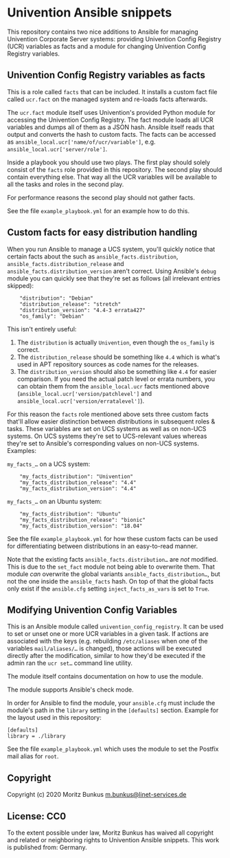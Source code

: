 # Univention Ansible snippets

This repository contains two nice additions to Ansible for managing
Univention Corporate Server systems: providing Univention Config
Registry (UCR) variables as facts and a module for changing Univention
Config Registry variables.


## Univention Config Registry variables as facts

This is a role called `facts` that can be included. It installs a
custom fact file called `ucr.fact` on the managed system and re-loads
facts afterwards.

The `ucr.fact` module itself uses Univention's provided Python module
for accessing the Univention Config Registry. The fact module loads
all UCR variables and dumps all of them as a JSON hash. Ansible itself
reads that output and converts the hash to custom facts. The facts can
be accessed as `ansible_local.ucr['name/of/ucr/variable']`,
e.g. `ansible_local.ucr['server/role']`.

Inside a playbook you should use two plays. The first play should
solely consist of the `facts` role provided in this repository. The
second play should contain everything else. That way all the UCR
variables will be available to all the tasks and roles in the second
play.

For performance reasons the second play should not gather facts.

See the file `example_playbook.yml` for an example how to do this.


## Custom facts for easy distribution handling

When you run Ansible to manage a UCS system, you'll quickly notice
that certain facts about the such as `ansible_facts.distribution`,
`ansible_facts.distribution_release` and
`ansible_facts.distribution_version` aren't correct. Using Ansible's
`debug` module you can quickly see that they're set as follows (all
irrelevant entries skipped):

```
    "distribution": "Debian"
    "distribution_release": "stretch"
    "distribution_version": "4.4-3 errata427"
    "os_family": "Debian"
```

This isn't entirely useful:

1. The `distribution` is actually `Univention`, even though the
   `os_family` is correct.
2. The `distribution_release` should be something like `4.4` which is
   what's used in APT repository sources as code names for the
   releases.
3. The `distribution_version` should also be something like `4.4` for
   easier comparison. If you need the actual patch level or errata
   numbers, you can obtain them from the `ansible_local.ucr` facts
   mentioned above (`ansible_local.ucr['version/patchlevel']` and
   `ansible_local.ucr['version/erratalevel']`).

For this reason the `facts` role mentioned above sets three custom
facts that'll allow easier distinction between distributions in
subsequent roles & tasks. These variables are set on UCS systems as
well as on non-UCS systems. On UCS systems they're set to UCS-relevant
values whereas they're set to Ansible's corresponding values on
non-UCS systems. Examples:

`my_facts_…` on a UCS system:

```
    "my_facts_distribution": "Univention"
    "my_facts_distribution_release": "4.4"
    "my_facts_distribution_version": "4.4"
```

`my_facts_…` on an Ubuntu system:

```
    "my_facts_distribution": "Ubuntu"
    "my_facts_distribution_release": "bionic"
    "my_facts_distribution_version": "18.04"
```

See the file `example_playbook.yml` for how these custom facts can be
used for differentiating between distributions in an easy-to-read
manner.

Note that the existing facts `ansible_facts.distribution…` are _not_
modified. This is due to the `set_fact` module not being able to
overwrite them. That module _can_ overwrite the global variants
`ansible_facts_distribution…`, but not the one inside the
`ansible_facts` hash. On top of that the global facts only exist if
the `ansible.cfg` setting `inject_facts_as_vars` is set to `True`.


## Modifying Univention Config Variables

This is an Ansible module called `univention_config_registry`. It can
be used to set or unset one or more UCR variables in a given task. If
actions are associated with the keys (e.g. rebuilding `/etc/aliases`
when one of the variables `mail/aliases/…` is changed), those actions
will be executed directly after the modification, similar to how
they'd be executed if the admin ran the `ucr set…` command line
utility.

The module itself contains documentation on how to use the module.

The module supports Ansible's check mode.

In order for Ansible to find the module, your `ansible.cfg` must
include the module's path in the `library` setting in the `[defaults]`
section. Example for the layout used in this repository:

```
[defaults]
library = ./library
```

See the file `example_playbook.yml` which uses the module to set the
Postfix mail alias for `root`.

## Copyright

Copyright (c) 2020 Moritz Bunkus <m.bunkus@linet-services.de>

## License: CC0

To the extent possible under law, Moritz Bunkus has waived all
copyright and related or neighboring rights to Univention Ansible
snippets. This work is published from: Germany.
